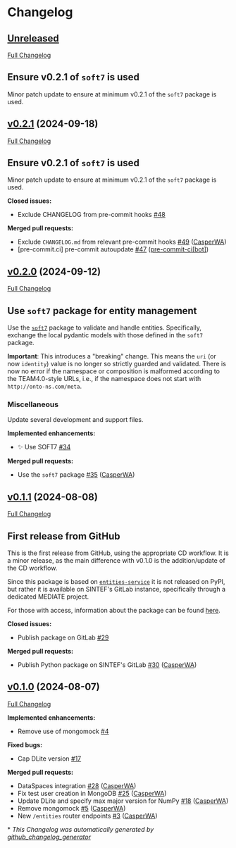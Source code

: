 # Changelog

## [Unreleased](https://github.com/M-ERA-NET-MEDIATE/ds-entities-service/tree/HEAD)

[Full Changelog](https://github.com/M-ERA-NET-MEDIATE/ds-entities-service/compare/v0.2.1...HEAD)

## Ensure v0.2.1 of `soft7` is used

Minor patch update to ensure at minimum v0.2.1 of the `soft7` package is used.

## [v0.2.1](https://github.com/M-ERA-NET-MEDIATE/ds-entities-service/tree/v0.2.1) (2024-09-18)

[Full Changelog](https://github.com/M-ERA-NET-MEDIATE/ds-entities-service/compare/v0.2.0...v0.2.1)

## Ensure v0.2.1 of `soft7` is used

Minor patch update to ensure at minimum v0.2.1 of the `soft7` package is used.

**Closed issues:**

- Exclude CHANGELOG from pre-commit hooks [\#48](https://github.com/M-ERA-NET-MEDIATE/ds-entities-service/issues/48)

**Merged pull requests:**

- Exclude `CHANGELOG.md` from relevant pre-commit hooks [\#49](https://github.com/M-ERA-NET-MEDIATE/ds-entities-service/pull/49) ([CasperWA](https://github.com/CasperWA))
- \[pre-commit.ci\] pre-commit autoupdate [\#47](https://github.com/M-ERA-NET-MEDIATE/ds-entities-service/pull/47) ([pre-commit-ci[bot]](https://github.com/apps/pre-commit-ci))

## [v0.2.0](https://github.com/M-ERA-NET-MEDIATE/ds-entities-service/tree/v0.2.0) (2024-09-12)

[Full Changelog](https://github.com/M-ERA-NET-MEDIATE/ds-entities-service/compare/v0.1.1...v0.2.0)

## Use `soft7` package for entity management

Use the [`soft7`](https://pypi.org/project/soft7) package to validate and handle entities. Specifically, exchange the local pydantic models with those defined in the `soft7` package.

**Important**: This introduces a "breaking" change. This means the `uri` (or now `identity`) value is no longer so strictly guarded and validated. There is now no error if the namespace or composition is malformed according to the TEAM4.0-style URLs, i.e., if the namespace does not start with `http://onto-ns.com/meta`.

### Miscellaneous

Update several development and support files.

**Implemented enhancements:**

- ✨ Use SOFT7 [\#34](https://github.com/M-ERA-NET-MEDIATE/ds-entities-service/issues/34)

**Merged pull requests:**

- Use the `soft7` package [\#35](https://github.com/M-ERA-NET-MEDIATE/ds-entities-service/pull/35) ([CasperWA](https://github.com/CasperWA))

## [v0.1.1](https://github.com/M-ERA-NET-MEDIATE/ds-entities-service/tree/v0.1.1) (2024-08-08)

[Full Changelog](https://github.com/M-ERA-NET-MEDIATE/ds-entities-service/compare/v0.1.0...v0.1.1)

## First release from GitHub

This is the first release from GitHub, using the appropriate CD workflow.
It is a minor release, as the main difference with v0.1.0 is the addition/update of the CD workflow.

Since this package is based on [`entities-service`](https://github.com/SINTEF/entities-service) it is not released on PyPI, but rather it is available on SINTEF's GitLab instance, specifically through a dedicated MEDIATE project.

For those with access, information about the package can be found [here](https://gitlab.sintef.no/groups/semanticmatter/-/packages/9377).

**Closed issues:**

- Publish package on GitLab [\#29](https://github.com/M-ERA-NET-MEDIATE/ds-entities-service/issues/29)

**Merged pull requests:**

- Publish Python package on SINTEF's GitLab [\#30](https://github.com/M-ERA-NET-MEDIATE/ds-entities-service/pull/30) ([CasperWA](https://github.com/CasperWA))

## [v0.1.0](https://github.com/M-ERA-NET-MEDIATE/ds-entities-service/tree/v0.1.0) (2024-08-07)

[Full Changelog](https://github.com/M-ERA-NET-MEDIATE/ds-entities-service/compare/aabe29f4aa4b20d4c2c3e1b46d0ad20467f6fbfb...v0.1.0)

**Implemented enhancements:**

- Remove use of mongomock [\#4](https://github.com/M-ERA-NET-MEDIATE/ds-entities-service/issues/4)

**Fixed bugs:**

- Cap DLite version [\#17](https://github.com/M-ERA-NET-MEDIATE/ds-entities-service/issues/17)

**Merged pull requests:**

- DataSpaces integration [\#28](https://github.com/M-ERA-NET-MEDIATE/ds-entities-service/pull/28) ([CasperWA](https://github.com/CasperWA))
- Fix test user creation in MongoDB [\#25](https://github.com/M-ERA-NET-MEDIATE/ds-entities-service/pull/25) ([CasperWA](https://github.com/CasperWA))
- Update DLite and specify max major version for NumPy [\#18](https://github.com/M-ERA-NET-MEDIATE/ds-entities-service/pull/18) ([CasperWA](https://github.com/CasperWA))
- Remove mongomock [\#5](https://github.com/M-ERA-NET-MEDIATE/ds-entities-service/pull/5) ([CasperWA](https://github.com/CasperWA))
- New `/entities` router endpoints [\#3](https://github.com/M-ERA-NET-MEDIATE/ds-entities-service/pull/3) ([CasperWA](https://github.com/CasperWA))



\* *This Changelog was automatically generated by [github_changelog_generator](https://github.com/github-changelog-generator/github-changelog-generator)*
